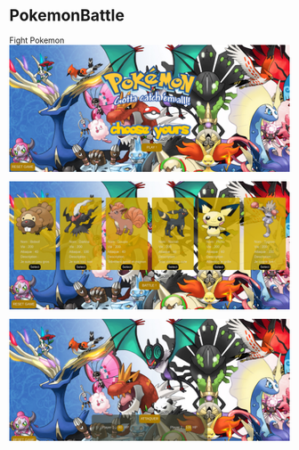 # PokemonBattle
Fight Pokemon
![alt text](https://github.com/SandraMILLET/PokemonBattle/blob/master/accueil.png)

![alt text](https://github.com/SandraMILLET/PokemonBattle/blob/master/choice.png)

![alt text](https://github.com/SandraMILLET/PokemonBattle/blob/master/battle.png)
